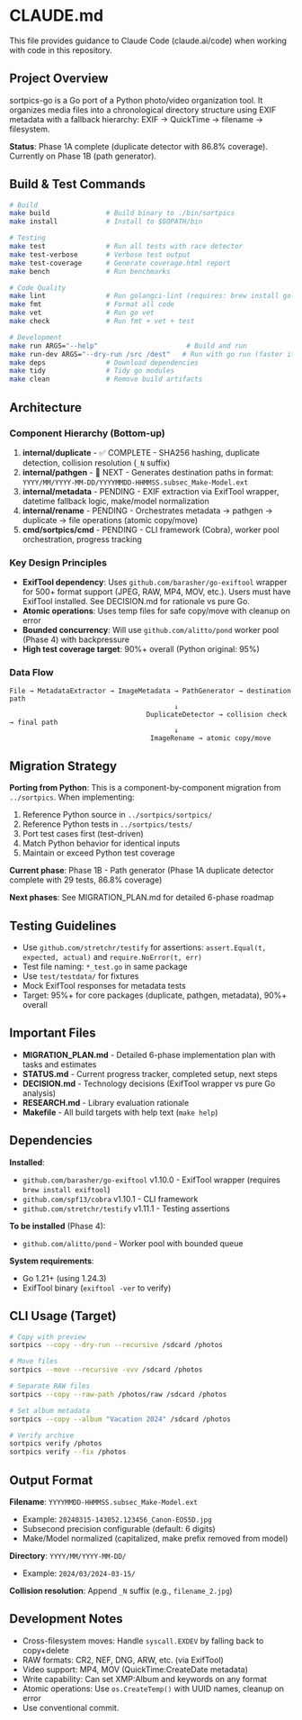 # CLAUDE.md

This file provides guidance to Claude Code (claude.ai/code) when working with code in this repository.

## Project Overview

sortpics-go is a Go port of a Python photo/video organization tool. It organizes media files into a chronological directory structure using EXIF metadata with a fallback hierarchy: EXIF → QuickTime → filename → filesystem.

**Status**: Phase 1A complete (duplicate detector with 86.8% coverage). Currently on Phase 1B (path generator).

## Build & Test Commands

```bash
# Build
make build              # Build binary to ./bin/sortpics
make install            # Install to $GOPATH/bin

# Testing
make test               # Run all tests with race detector
make test-verbose       # Verbose test output
make test-coverage      # Generate coverage.html report
make bench              # Run benchmarks

# Code Quality
make lint               # Run golangci-lint (requires: brew install golangci-lint)
make fmt                # Format all code
make vet                # Run go vet
make check              # Run fmt + vet + test

# Development
make run ARGS="--help"                      # Build and run
make run-dev ARGS="--dry-run /src /dest"   # Run with go run (faster iteration)
make deps               # Download dependencies
make tidy               # Tidy go modules
make clean              # Remove build artifacts
```

## Architecture

### Component Hierarchy (Bottom-up)

1. **internal/duplicate** - ✅ COMPLETE - SHA256 hashing, duplicate detection, collision resolution (`_N` suffix)
2. **internal/pathgen** - 🚧 NEXT - Generates destination paths in format: `YYYY/MM/YYYY-MM-DD/YYYYMMDD-HHMMSS.subsec_Make-Model.ext`
3. **internal/metadata** - PENDING - EXIF extraction via ExifTool wrapper, datetime fallback logic, make/model normalization
4. **internal/rename** - PENDING - Orchestrates metadata → pathgen → duplicate → file operations (atomic copy/move)
5. **cmd/sortpics/cmd** - PENDING - CLI framework (Cobra), worker pool orchestration, progress tracking

### Key Design Principles

- **ExifTool dependency**: Uses `github.com/barasher/go-exiftool` wrapper for 500+ format support (JPEG, RAW, MP4, MOV, etc.). Users must have ExifTool installed. See DECISION.md for rationale vs pure Go.
- **Atomic operations**: Uses temp files for safe copy/move with cleanup on error
- **Bounded concurrency**: Will use `github.com/alitto/pond` worker pool (Phase 4) with backpressure
- **High test coverage target**: 90%+ overall (Python original: 95%)

### Data Flow

```
File → MetadataExtractor → ImageMetadata → PathGenerator → destination path
                                         ↓
                                  DuplicateDetector → collision check → final path
                                         ↓
                                   ImageRename → atomic copy/move
```

## Migration Strategy

**Porting from Python**: This is a component-by-component migration from `../sortpics`. When implementing:

1. Reference Python source in `../sortpics/sortpics/`
2. Reference Python tests in `../sortpics/tests/`
3. Port test cases first (test-driven)
4. Match Python behavior for identical inputs
5. Maintain or exceed Python test coverage

**Current phase**: Phase 1B - Path generator (Phase 1A duplicate detector complete with 29 tests, 86.8% coverage)

**Next phases**: See MIGRATION_PLAN.md for detailed 6-phase roadmap

## Testing Guidelines

- Use `github.com/stretchr/testify` for assertions: `assert.Equal(t, expected, actual)` and `require.NoError(t, err)`
- Test file naming: `*_test.go` in same package
- Use `test/testdata/` for fixtures
- Mock ExifTool responses for metadata tests
- Target: 95%+ for core packages (duplicate, pathgen, metadata), 90%+ overall

## Important Files

- **MIGRATION_PLAN.md** - Detailed 6-phase implementation plan with tasks and estimates
- **STATUS.md** - Current progress tracker, completed setup, next steps
- **DECISION.md** - Technology decisions (ExifTool wrapper vs pure Go analysis)
- **RESEARCH.md** - Library evaluation rationale
- **Makefile** - All build targets with help text (`make help`)

## Dependencies

**Installed**:
- `github.com/barasher/go-exiftool` v1.10.0 - ExifTool wrapper (requires `brew install exiftool`)
- `github.com/spf13/cobra` v1.10.1 - CLI framework
- `github.com/stretchr/testify` v1.11.1 - Testing assertions

**To be installed** (Phase 4):
- `github.com/alitto/pond` - Worker pool with bounded queue

**System requirements**:
- Go 1.21+ (using 1.24.3)
- ExifTool binary (`exiftool -ver` to verify)

## CLI Usage (Target)

```bash
# Copy with preview
sortpics --copy --dry-run --recursive /sdcard /photos

# Move files
sortpics --move --recursive -vvv /sdcard /photos

# Separate RAW files
sortpics --copy --raw-path /photos/raw /sdcard /photos

# Set album metadata
sortpics --copy --album "Vacation 2024" /sdcard /photos

# Verify archive
sortpics verify /photos
sortpics verify --fix /photos
```

## Output Format

**Filename**: `YYYYMMDD-HHMMSS.subsec_Make-Model.ext`
- Example: `20240315-143052.123456_Canon-EOS5D.jpg`
- Subsecond precision configurable (default: 6 digits)
- Make/Model normalized (capitalized, make prefix removed from model)

**Directory**: `YYYY/MM/YYYY-MM-DD/`
- Example: `2024/03/2024-03-15/`

**Collision resolution**: Append `_N` suffix (e.g., `filename_2.jpg`)

## Development Notes

- Cross-filesystem moves: Handle `syscall.EXDEV` by falling back to copy+delete
- RAW formats: CR2, NEF, DNG, ARW, etc. (via ExifTool)
- Video support: MP4, MOV (QuickTime:CreateDate metadata)
- Write capability: Can set XMP:Album and keywords on any format
- Atomic operations: Use `os.CreateTemp()` with UUID names, cleanup on error
- Use conventional commit.